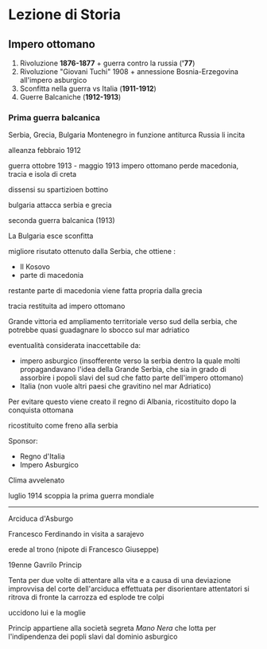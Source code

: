 # Lezione di Storia

## Impero ottomano
1. Rivoluzione **1876-1877** + guerra contro la russia (**'77**)
2. Rivoluzione "Giovani Tuchi" 1908 + annessione Bosnia-Erzegovina all'impero asburgico
3. Sconfitta nella guerra vs Italia (**1911-1912**)
4. Guerre Balcaniche (**1912-1913**)


### Prima guerra balcanica
Serbia, Grecia, Bulgaria  Montenegro in funzione antiturca
Russia li incita


alleanza febbraio 1912

guerra ottobre 1913 - maggio 1913
impero ottomano perde macedonia, tracia e isola di creta

dissensi su spartizioen bottino

bulgaria attacca serbia e grecia


seconda guerra balcanica (1913)

La Bulgaria esce sconfitta

migliore risutato ottenuto dalla Serbia, che ottiene :
* Il Kosovo
* parte di macedonia

restante parte di macedonia viene fatta propria dalla grecia


tracia restituita ad impero ottomano


Grande vittoria ed ampliamento territoriale verso sud della serbia, che potrebbe quasi guadagnare lo sbocco sul mar adriatico

eventualità considerata inaccettabile da:
* impero asburgico (insofferente verso la serbia dentro la quale molti propagandavano l'idea della Grande Serbia, che sia in grado di assorbire i popoli slavi del sud che fatto parte dell'impero ottomano)
* Italia (non vuole altri paesi che gravitino nel mar Adriatico)

Per evitare questo viene creato il regno di Albania, ricostituito dopo la conquista ottomana

ricostituito come freno alla serbia

Sponsor: 
* Regno d'Italia
* Impero Asburgico


Clima avvelenato

luglio 1914 scoppia la prima guerra mondiale


---

Arciduca d'Asburgo 

Francesco Ferdinando in visita a sarajevo

erede al trono (nipote di Francesco Giuseppe)

19enne Gavrilo Princip

Tenta per due volte di attentare alla vita e a causa di una deviazione improvvisa del corte dell'arciduca effettuata per disorientare attentatori si ritrova di fronte la carrozza ed esplode tre colpi

uccidono lui e la moglie

Princip appartiene alla società segreta _Mano Nera_ che lotta per l'indipendenza dei popli slavi dal dominio asburgico
<!--stackedit_data:
eyJoaXN0b3J5IjpbMTc0OTg2MzUwNCwtNzgxMTU5ODMzLC0xND
E2NjMyOTAzXX0=
-->